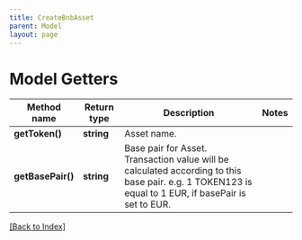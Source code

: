 ```yaml
---
title: CreateBnbAsset
parent: Model
layout: page
---
```


# Model Getters

Method name | Return type | Description | Notes
------------ | ------------- | ------------- | -------------
**getToken()** | **string** | Asset name. |
**getBasePair()** | **string** | Base pair for Asset. Transaction value will be calculated according to this base pair. e.g. 1 TOKEN123 is equal to 1 EUR, if basePair is set to EUR. |

[[Back to Index]](../index.md)
